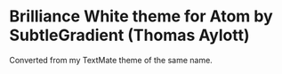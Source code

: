 # Brilliance White theme for Atom by SubtleGradient (Thomas Aylott)

Converted from my TextMate theme of the same name.
